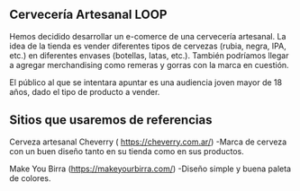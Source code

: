 ## Cervecería Artesanal LOOP

Hemos decidido desarrollar un e-comerce de una cervecería artesanal. La idea de la tienda es vender diferentes tipos de cervezas (rubia, negra, IPA, etc.) en diferentes envases (botellas, latas, etc.). También podríamos llegar a agregar merchandising como remeras y gorras con la marca en cuestión.

El público al que se intentara apuntar es una audiencia joven mayor de 18 años, dado el tipo de producto a vender.

## Sitios que usaremos de referencias

Cerveza artesanal Cheverry ( https://cheverry.com.ar/)
-Marca de cerveza con un buen diseño tanto en su tienda como en sus productos.

Make You Birra (https://makeyourbirra.com/)
-Diseño simple y buena paleta de colores.

